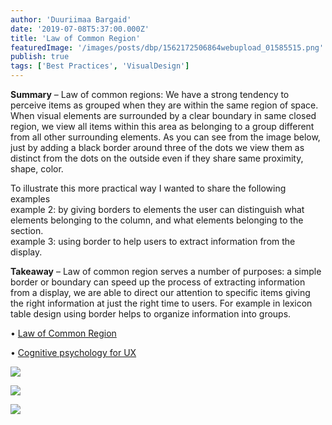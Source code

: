 ```yaml
---
author: 'Duuriimaa Bargaid'
date: '2019-07-08T5:37:00.000Z'
title: 'Law of Common Region'
featuredImage: '/images/posts/dbp/1562172506864webupload_01585515.png'
publish: true
tags: ['Best Practices', 'VisualDesign']
---
```


**Summary** – Law of common regions: We have a strong tendency to perceive items as grouped when they are within the same region of space.  
When visual elements are surrounded by a clear boundary in same closed region, we view all items within this area as belonging to a group different from all other surrounding elements. As you can see from the image below, just by adding a black border around three of the dots we view them as distinct from the dots on the outside even if they share same proximity, shape, color.

To illustrate this more practical way I wanted to share the following examples  
example 2: by giving borders to elements the user can distinguish what elements belonging to the column, and what elements belonging to the section.  
example 3: using border to help users to extract information from the display.

**Takeaway** – Law of common region serves a number of purposes: a simple border or boundary can speed up the process of extracting information from a display, we are able to direct our attention to specific items giving the right information at just the right time to users. For example in lexicon table design using border helps to organize information into groups.

• [Law of Common Region](https://lawsofux.com/law-of-common-region.html)

• [Cognitive psychology for UX](https://www.usertesting.com/blog/gestalt-principles/)

![](/iamges/posts/dbp/1562172506864webupload_01585515.png)

![](/iamges/posts/dbp/1562587297328webupload_01719288.png)

![](/iamges/posts/dbp/1562587302355webupload_01719289.jpg)
